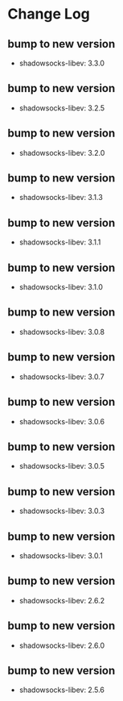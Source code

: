 # Change Log

## bump to new version
 * shadowsocks-libev: 3.3.0

## bump to new version
 * shadowsocks-libev: 3.2.5

## bump to new version
 * shadowsocks-libev: 3.2.0

## bump to new version
 * shadowsocks-libev: 3.1.3

## bump to new version
 * shadowsocks-libev: 3.1.1

## bump to new version
 * shadowsocks-libev: 3.1.0

## bump to new version
 * shadowsocks-libev: 3.0.8

## bump to new version
 * shadowsocks-libev: 3.0.7

## bump to new version
 * shadowsocks-libev: 3.0.6

## bump to new version
 * shadowsocks-libev: 3.0.5

## bump to new version
 * shadowsocks-libev: 3.0.3

## bump to new version
 * shadowsocks-libev: 3.0.1

## bump to new version
 * shadowsocks-libev: 2.6.2

## bump to new version
 * shadowsocks-libev: 2.6.0

## bump to new version
 * shadowsocks-libev: 2.5.6
